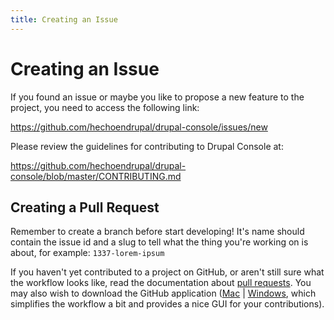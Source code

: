 ```yaml
---
title: Creating an Issue
---
```

# Creating an Issue
If you found an issue or maybe you like to propose a new feature to the project, you need to access the following link:

https://github.com/hechoendrupal/drupal-console/issues/new

Please review the guidelines for contributing to Drupal Console at:

https://github.com/hechoendrupal/drupal-console/blob/master/CONTRIBUTING.md

## Creating a Pull Request
Remember to create a branch before start developing! It's name should contain the issue id and a slug to tell what the thing you're working on is about, for example: `1337-lorem-ipsum`

If you haven't yet contributed to a project on GitHub, or aren't still sure what the workflow looks like, read the documentation about [pull requests](https://help.github.com/articles/using-pull-requests/). You may also wish to download the GitHub application ([Mac](https://mac.github.com) | [Windows](https://windows.github.com), which simplifies the workflow a bit and provides a nice GUI for your contributions).
